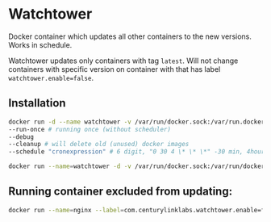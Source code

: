 # Watchtower

Docker container which updates all other containers to the new versions. Works in schedule.

Watchtower updates only containers with tag `latest`. Will not change containers with specific version on container with that has label `watchtower.enable=false`.

## Installation

```sh
docker run -d --name watchtower -v /var/run/docker.sock:/var/run.docker.sock containerrr/watchtower [PARAMS]
--run-once # running once (without scheduler)
--debug
--cleanup # will delete old (unused) docker images
--schedule "cronexpression" # 6 digit, "0 30 4 \* \* \*" -30 min, 4hour, everyday, everyweek, every month

docker run --name=watchtower -d -v /var/run/docker.sock:/var/run/docker.sock --restart=always containrrr/watchtower --cleanup --schedule "_ 30 4 _ \* \*"

```

## Running container excluded from updating:

```sh
docker run --name=nginx --label=com.centurylinklabs.watchtower.enable=false -d ninx
```
